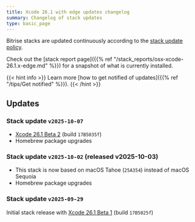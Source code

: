 ```yaml
---
title: Xcode 26.1 with edge updates changelog
summary: Changelog of stack updates
type: basic_page
---
```


Bitrise stacks are updated continuously according to the [stack update policy](https://devcenter.bitrise.io/en/infrastructure/build-stacks/stack-update-policy.html).

Check out the [stack report page]({{% ref "/stack_reports/osx-xcode-26.1.x-edge.md" %}}) for a snapshot of what is currently installed.

{{< hint info >}}
Learn more [how to get notified of updates]({{% ref "/tips/Get notified" %}}).
{{< /hint >}}

## Updates

### Stack update `v2025-10-07`

- [Xcode 26.1 Beta 2](https://developer.apple.com/documentation/xcode-release-notes/xcode-26_1-release-notes) (build `17B5035f`)
- Homebrew package upgrades

### Stack update `v2025-10-02` (released v2025-10-03)

- This stack is now based on macOS Tahoe (`25A354`) instead of macOS Sequoia
- Homebrew package upgrades

### Stack update `v2025-09-29`

Initial stack release with [Xcode 26.1 Beta 1](https://developer.apple.com/documentation/xcode-release-notes/xcode-26_1-release-notes) (build `17B5025f`)
